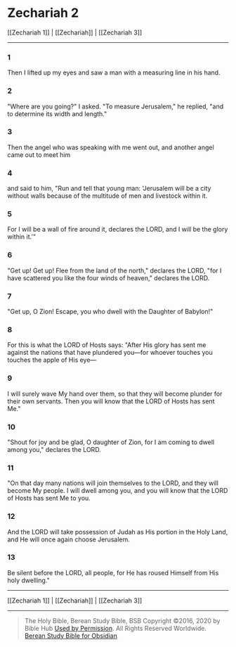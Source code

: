 # Zechariah 2

[[Zechariah 1]] | [[Zechariah]] | [[Zechariah 3]]

---

### 1
Then I lifted up my eyes and saw a man with a measuring line in his hand.

### 2
"Where are you going?" I asked. "To measure Jerusalem," he replied, "and to determine its width and length."

### 3
Then the angel who was speaking with me went out, and another angel came out to meet him

### 4
and said to him, "Run and tell that young man: 'Jerusalem will be a city without walls because of the multitude of men and livestock within it.

### 5
For I will be a wall of fire around it, declares the LORD, and I will be the glory within it.'"

### 6
"Get up! Get up! Flee from the land of the north," declares the LORD, "for I have scattered you like the four winds of heaven," declares the LORD.

### 7
"Get up, O Zion! Escape, you who dwell with the Daughter of Babylon!"

### 8
For this is what the LORD of Hosts says: "After His glory has sent me against the nations that have plundered you—for whoever touches you touches the apple of His eye—

### 9
I will surely wave My hand over them, so that they will become plunder for their own servants. Then you will know that the LORD of Hosts has sent Me."

### 10
"Shout for joy and be glad, O daughter of Zion, for I am coming to dwell among you," declares the LORD.

### 11
"On that day many nations will join themselves to the LORD, and they will become My people. I will dwell among you, and you will know that the LORD of Hosts has sent Me to you.

### 12
And the LORD will take possession of Judah as His portion in the Holy Land, and He will once again choose Jerusalem.

### 13
Be silent before the LORD, all people, for He has roused Himself from His holy dwelling."

---

[[Zechariah 1]] | [[Zechariah]] | [[Zechariah 3]]

---

> The Holy Bible, Berean Study Bible, BSB
> Copyright &copy;2016, 2020 by Bible Hub
> [Used by Permission](https://berean.bible/terms.htm). All Rights Reserved Worldwide.
> [Berean Study Bible for Obsidian](https://github.com/gapmiss/berean-study-bible-for-obsidian)

